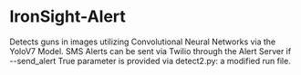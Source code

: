 # IronSight-Alert
Detects guns in images utilizing Convolutional Neural Networks via the YoloV7 Model. SMS Alerts can be sent via Twilio through the Alert Server if --send_alert True parameter is provided via detect2.py: a modified run file.
